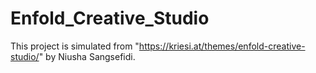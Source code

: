 # Enfold_Creative_Studio
This project is simulated from "https://kriesi.at/themes/enfold-creative-studio/" by Niusha Sangsefidi.
